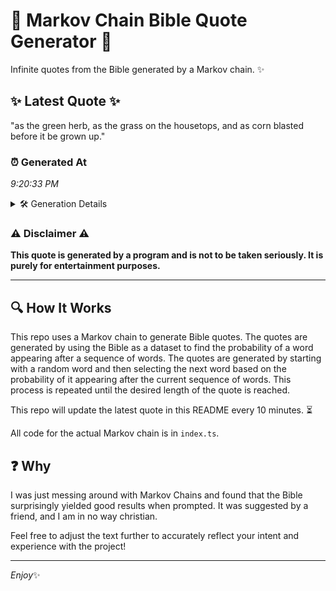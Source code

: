 # 📖 Markov Chain Bible Quote Generator 📖

Infinite quotes from the Bible generated by a Markov chain. ✨

## ✨ Latest Quote ✨
"as the green herb, as the grass on the housetops, and as corn blasted before it be grown up."

### ⏰ Generated At
*9:20:33 PM*

<details>
    <summary>🛠️ Generation Details</summary>
    <p>
        <strong>🌱 Seed:</strong> as<br>
        <strong>🔄 Iterations:</strong> 18<br>
        <strong>📜 Context History:</strong><br>[ as ]: the<br>[ as, the ]: green<br>[ as, the, green ]: herb,<br>[ as, the, green, herb, ]: as<br>[ as, the, green, herb,, as ]: the<br>[ as, the, green, herb,, as, the ]: grass<br>[ the, green, herb,, as, the, grass ]: on<br>[ green, herb,, as, the, grass, on ]: the<br>[ herb,, as, the, grass, on, the ]: housetops,<br>[ as, the, grass, on, the, housetops, ]: and<br>[ the, grass, on, the, housetops,, and ]: as<br>[ grass, on, the, housetops,, and, as ]: corn<br>[ on, the, housetops,, and, as, corn ]: blasted<br>[ the, housetops,, and, as, corn, blasted ]: before<br>[ housetops,, and, as, corn, blasted, before ]: it<br>[ and, as, corn, blasted, before, it ]: be<br>[ as, corn, blasted, before, it, be ]: grown<br>[ corn, blasted, before, it, be, grown ]: up.<br>
    </p>
</details>

### ⚠️ Disclaimer ⚠️
**This quote is generated by a program and is not to be taken seriously. It is purely for entertainment purposes.**

---

## 🔍 How It Works

This repo uses a Markov chain to generate Bible quotes. The quotes are generated by using the Bible as a dataset to find the probability of a word appearing after a sequence of words. The quotes are generated by starting with a random word and then selecting the next word based on the probability of it appearing after the current sequence of words. This process is repeated until the desired length of the quote is reached.

This repo will update the latest quote in this README every 10 minutes. ⏳

All code for the actual Markov chain is in `index.ts`.

## ❓ Why

I was just messing around with Markov Chains and found that the Bible surprisingly yielded good results when prompted. 
It was suggested by a friend, and I am in no way christian.

Feel free to adjust the text further to accurately reflect your intent and experience with the project!

---

*Enjoy*✨
